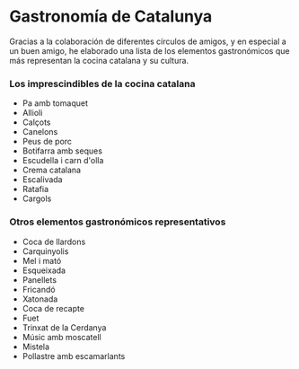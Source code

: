 # Gastronomía de Catalunya

Gracias a la colaboración de diferentes círculos de amigos, y en especial a un buen amigo, he elaborado una lista de los elementos gastronómicos que más representan la cocina catalana y su cultura.


### Los imprescindibles de la cocina catalana
* Pa amb tomaquet
* Allioli
* Calçots
* Canelons
* Peus de porc
* Botifarra amb seques
* Escudella i carn d'olla
* Crema catalana
* Escalivada
* Ratafia
* Cargols

### Otros elementos gastronómicos representativos
* Coca de llardons
* Carquinyolis
* Mel i mató
* Esqueixada
* Panellets
* Fricandó
* Xatonada
* Coca de recapte
* Fuet
* Trinxat de la Cerdanya
* Músic amb moscatell
* Mistela
* Pollastre amb escamarlants